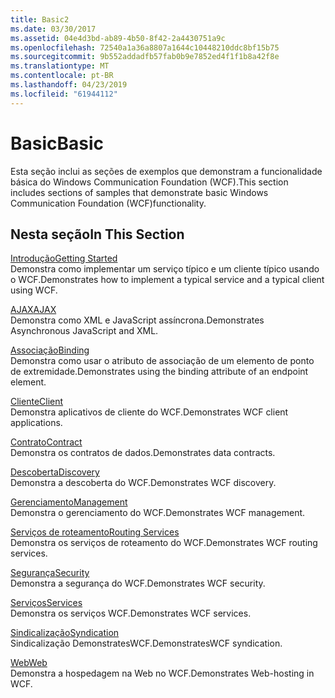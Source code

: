 ```yaml
---
title: Basic2
ms.date: 03/30/2017
ms.assetid: 04e4d3bd-ab89-4b50-8f42-2a4430751a9c
ms.openlocfilehash: 72540a1a36a8807a1644c10448210ddc8bf15b75
ms.sourcegitcommit: 9b552addadfb57fab0b9e7852ed4f1f1b8a42f8e
ms.translationtype: MT
ms.contentlocale: pt-BR
ms.lasthandoff: 04/23/2019
ms.locfileid: "61944112"
---
```

# <a name="basic"></a><span data-ttu-id="2016d-102">Basic</span><span class="sxs-lookup"><span data-stu-id="2016d-102">Basic</span></span>
<span data-ttu-id="2016d-103">Esta seção inclui as seções de exemplos que demonstram a funcionalidade básica do Windows Communication Foundation (WCF).</span><span class="sxs-lookup"><span data-stu-id="2016d-103">This section includes sections of samples that demonstrate basic Windows Communication Foundation (WCF)functionality.</span></span>  
  
## <a name="in-this-section"></a><span data-ttu-id="2016d-104">Nesta seção</span><span class="sxs-lookup"><span data-stu-id="2016d-104">In This Section</span></span>  
 [<span data-ttu-id="2016d-105">Introdução</span><span class="sxs-lookup"><span data-stu-id="2016d-105">Getting Started</span></span>](../../../../docs/framework/wcf/samples/getting-started-sample.md)  
 <span data-ttu-id="2016d-106">Demonstra como implementar um serviço típico e um cliente típico usando o WCF.</span><span class="sxs-lookup"><span data-stu-id="2016d-106">Demonstrates how to implement a typical service and a typical client using WCF.</span></span>  
  
 [<span data-ttu-id="2016d-107">AJAX</span><span class="sxs-lookup"><span data-stu-id="2016d-107">AJAX</span></span>](../../../../docs/framework/wcf/samples/ajax.md)  
 <span data-ttu-id="2016d-108">Demonstra como XML e JavaScript assíncrona.</span><span class="sxs-lookup"><span data-stu-id="2016d-108">Demonstrates Asynchronous JavaScript and XML.</span></span>  
  
 [<span data-ttu-id="2016d-109">Associação</span><span class="sxs-lookup"><span data-stu-id="2016d-109">Binding</span></span>](../../../../docs/framework/wcf/samples/binding.md)  
 <span data-ttu-id="2016d-110">Demonstra como usar o atributo de associação de um elemento de ponto de extremidade.</span><span class="sxs-lookup"><span data-stu-id="2016d-110">Demonstrates using the binding attribute of an endpoint element.</span></span>  
  
 [<span data-ttu-id="2016d-111">Cliente</span><span class="sxs-lookup"><span data-stu-id="2016d-111">Client</span></span>](../../../../docs/framework/wcf/samples/client.md)  
 <span data-ttu-id="2016d-112">Demonstra aplicativos de cliente do WCF.</span><span class="sxs-lookup"><span data-stu-id="2016d-112">Demonstrates WCF client applications.</span></span>  
  
 [<span data-ttu-id="2016d-113">Contrato</span><span class="sxs-lookup"><span data-stu-id="2016d-113">Contract</span></span>](../../../../docs/framework/wcf/samples/contract.md)  
 <span data-ttu-id="2016d-114">Demonstra os contratos de dados.</span><span class="sxs-lookup"><span data-stu-id="2016d-114">Demonstrates data contracts.</span></span>  
  
 [<span data-ttu-id="2016d-115">Descoberta</span><span class="sxs-lookup"><span data-stu-id="2016d-115">Discovery</span></span>](../../../../docs/framework/wcf/samples/discovery-samples.md)  
 <span data-ttu-id="2016d-116">Demonstra a descoberta do WCF.</span><span class="sxs-lookup"><span data-stu-id="2016d-116">Demonstrates WCF discovery.</span></span>  
  
 [<span data-ttu-id="2016d-117">Gerenciamento</span><span class="sxs-lookup"><span data-stu-id="2016d-117">Management</span></span>](../../../../docs/framework/wcf/samples/management.md)  
 <span data-ttu-id="2016d-118">Demonstra o gerenciamento do WCF.</span><span class="sxs-lookup"><span data-stu-id="2016d-118">Demonstrates WCF management.</span></span>  
  
 [<span data-ttu-id="2016d-119">Serviços de roteamento</span><span class="sxs-lookup"><span data-stu-id="2016d-119">Routing Services</span></span>](../../../../docs/framework/wcf/samples/routing-services.md)  
 <span data-ttu-id="2016d-120">Demonstra os serviços de roteamento do WCF.</span><span class="sxs-lookup"><span data-stu-id="2016d-120">Demonstrates WCF routing services.</span></span>  
  
 [<span data-ttu-id="2016d-121">Segurança</span><span class="sxs-lookup"><span data-stu-id="2016d-121">Security</span></span>](../../../../docs/framework/wcf/samples/security-in-wcf.md)  
 <span data-ttu-id="2016d-122">Demonstra a segurança do WCF.</span><span class="sxs-lookup"><span data-stu-id="2016d-122">Demonstrates WCF security.</span></span>  
  
 [<span data-ttu-id="2016d-123">Serviços</span><span class="sxs-lookup"><span data-stu-id="2016d-123">Services</span></span>](../../../../docs/framework/wcf/samples/services.md)  
 <span data-ttu-id="2016d-124">Demonstra os serviços WCF.</span><span class="sxs-lookup"><span data-stu-id="2016d-124">Demonstrates WCF services.</span></span>  
  
 [<span data-ttu-id="2016d-125">Sindicalização</span><span class="sxs-lookup"><span data-stu-id="2016d-125">Syndication</span></span>](../../../../docs/framework/wcf/samples/syndication.md)  
 <span data-ttu-id="2016d-126">Sindicalização DemonstratesWCF.</span><span class="sxs-lookup"><span data-stu-id="2016d-126">DemonstratesWCF syndication.</span></span>  
  
 [<span data-ttu-id="2016d-127">Web</span><span class="sxs-lookup"><span data-stu-id="2016d-127">Web</span></span>](../../../../docs/framework/wcf/samples/web.md)  
 <span data-ttu-id="2016d-128">Demonstra a hospedagem na Web no WCF.</span><span class="sxs-lookup"><span data-stu-id="2016d-128">Demonstrates Web-hosting in WCF.</span></span>
